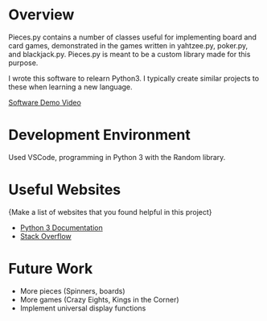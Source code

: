 # Overview

Pieces.py contains a number of classes useful for implementing board and card games, demonstrated in the games written in yahtzee.py, poker.py, and blackjack.py. Pieces.py is meant to be a custom library made for this purpose. 

I wrote this software to relearn Python3. I typically create similar projects to these when learning a new language.

[Software Demo Video](https://youtu.be/hPVFxIrbNUI)

# Development Environment

Used VSCode, programming in Python 3 with the Random library.

# Useful Websites

{Make a list of websites that you found helpful in this project}
* [Python 3 Documentation](http://docs.python.org)
* [Stack Overflow](http://stackoverflow.com)

# Future Work

* More pieces (Spinners, boards)
* More games (Crazy Eights, Kings in the Corner)
* Implement universal display functions
